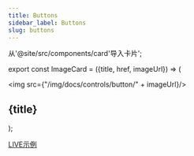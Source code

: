 ```yaml
---
title: Buttons
sidebar_label: Buttons
slug: buttons
---
```


从'@site/src/components/card'导入卡片';

export const ImageCard = ({title, href, imageUrl}) => (
    <div className="col col--4 margin-bottom--lg">
      <Card href={href}>
        <img src={"/img/docs/controls/button/" + imageUrl}/>
        <h2>{title}</h2>
      </Card>
    </div>
);

[LIVE示例](https://flet-controls-gallery.fly.dev/buttons)

<div className="margin-top--lg">
  <section className="row">
    <ImageCard title="Elevated" href="/docs/controls/elevatedbutton" imageUrl="elevated-button.png" />
    <ImageCard title="Filled" href="/docs/controls/filledbutton" imageUrl="filled-button.png" />
    <ImageCard title="Filled Tonal" href="/docs/controls/filledtonalbutton" imageUrl="filled-tonal-button.png" />
    <ImageCard title="Floating Action" href="/docs/controls/floatingactionbutton" imageUrl="floating-action-button.png" />
    <ImageCard title="Icon Button" href="/docs/controls/iconbutton" imageUrl="icon-button.png" />
    <ImageCard title="Outlined" href="/docs/controls/outlinedbutton" imageUrl="outlined-button.png" />
    <ImageCard title="Popup Menu" href="/docs/controls/popupmenubutton" imageUrl="popup-menu.gif" />
    <ImageCard title="Text Button" href="/docs/controls/textbutton" imageUrl="text-button.png" />
  </section>
</div>